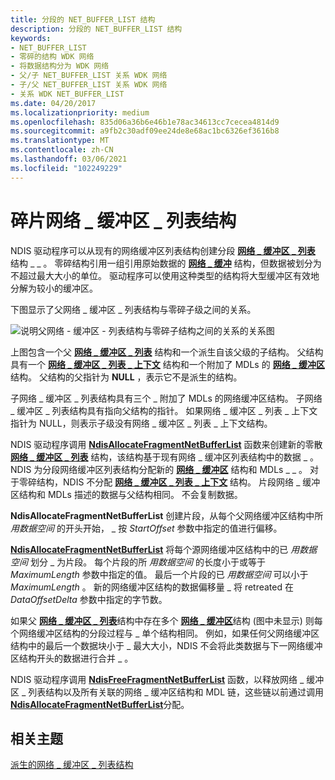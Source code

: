 ```yaml
---
title: 分段的 NET_BUFFER_LIST 结构
description: 分段的 NET_BUFFER_LIST 结构
keywords:
- NET_BUFFER_LIST
- 零碎的结构 WDK 网络
- 将数据结构分为 WDK 网络
- 父/子 NET_BUFFER_LIST 关系 WDK 网络
- 子/父 NET_BUFFER_LIST 关系 WDK 网络
- 关系 WDK NET_BUFFER_LIST
ms.date: 04/20/2017
ms.localizationpriority: medium
ms.openlocfilehash: 835d06a36b6e46b1e78ac34613cc7cecea4814d9
ms.sourcegitcommit: a9fb2c30adf09ee24de8e68ac1bc6326ef3616b8
ms.translationtype: MT
ms.contentlocale: zh-CN
ms.lasthandoff: 03/06/2021
ms.locfileid: "102249229"
---
```

# <a name="fragmented-net_buffer_list-structures"></a>碎片网络 \_ 缓冲区 \_ 列表结构





NDIS 驱动程序可以从现有的网络缓冲区列表结构创建分段 [**网络 \_ 缓冲区 \_ 列表**](/windows-hardware/drivers/ddi/nbl/ns-nbl-net_buffer_list) 结构 \_ \_ 。 零碎结构引用一组引用原始数据的 [**网络 \_ 缓冲**](/windows-hardware/drivers/ddi/nbl/ns-nbl-net_buffer) 结构，但数据被划分为不超过最大大小的单位。 驱动程序可以使用这种类型的结构将大型缓冲区有效地分解为较小的缓冲区。

下图显示了父网络 \_ 缓冲区 \_ 列表结构与零碎子级之间的关系。

![说明父网络 \- 缓冲区 \- 列表结构与零碎子结构之间的关系的关系图](images/netbufferlistfragment.png)

上图包含一个父 [**网络 \_ 缓冲区 \_ 列表**](/windows-hardware/drivers/ddi/nbl/ns-nbl-net_buffer_list) 结构和一个派生自该父级的子结构。 父结构具有一个 [**网络 \_ 缓冲区 \_ 列表 \_ 上下文**](/windows-hardware/drivers/ddi/nbl/ns-nbl-net_buffer_list_context) 结构和一个附加了 MDLs 的 [**网络 \_ 缓冲区**](/windows-hardware/drivers/ddi/nbl/ns-nbl-net_buffer) 结构。 父结构的父指针为 **NULL** ，表示它不是派生的结构。

子网络 \_ 缓冲区 \_ 列表结构具有三个 \_ 附加了 MDLs 的网络缓冲区结构。 子网络 \_ 缓冲区 \_ 列表结构具有指向父结构的指针。 如果网络 \_ 缓冲区 \_ 列表 \_ 上下文指针为 NULL，则表示子级没有网络 \_ 缓冲区 \_ 列表 \_ 上下文结构。

NDIS 驱动程序调用 [**NdisAllocateFragmentNetBufferList**](/windows-hardware/drivers/ddi/nblapi/nf-nblapi-ndisallocatefragmentnetbufferlist) 函数来创建新的零散 [**网络 \_ 缓冲区 \_ 列表**](/windows-hardware/drivers/ddi/nbl/ns-nbl-net_buffer_list) 结构，该结构基于现有网络 \_ 缓冲区列表结构中的数据 \_ 。 NDIS 为分段网络缓冲区列表结构分配新的 [**网络 \_ 缓冲区**](/windows-hardware/drivers/ddi/nbl/ns-nbl-net_buffer) 结构和 MDLs \_ \_ 。 对于零碎结构，NDIS 不分配 [**网络 \_ 缓冲区 \_ 列表 \_ 上下文**](/windows-hardware/drivers/ddi/nbl/ns-nbl-net_buffer_list_context) 结构。 片段网络 \_ 缓冲区结构和 MDLs 描述的数据与父结构相同。 不会复制数据。

**NdisAllocateFragmentNetBufferList** 创建片段，从每个父网络缓冲区结构中所 *用数据空间* 的开头开始， \_ 按 *StartOffset* 参数中指定的值进行偏移。

[**NdisAllocateFragmentNetBufferList**](/windows-hardware/drivers/ddi/nblapi/nf-nblapi-ndisallocatefragmentnetbufferlist) 将每个源网络缓冲区结构中的已 *用数据空间* 划分 \_ 为片段。 每个片段的所 *用数据空间* 的长度小于或等于 *MaximumLength* 参数中指定的值。 最后一个片段的已 *用数据空间* 可以小于 *MaximumLength* 。 新的网络缓冲区结构的数据偏移量 \_ 将 retreated 在 *DataOffsetDelta* 参数中指定的字节数。

如果父 [**网络 \_ 缓冲区 \_ 列表**](/windows-hardware/drivers/ddi/nbl/ns-nbl-net_buffer_list)结构中存在多个 [**网络 \_ 缓冲区**](/windows-hardware/drivers/ddi/nbl/ns-nbl-net_buffer)结构 (图中未显示) 则每个网络缓冲区结构的分段过程与 \_ 单个结构相同。 例如，如果任何父网络缓冲区结构中的最后一个数据块小于 \_ 最大大小，NDIS 不会将此类数据与下一网络缓冲区结构开头的数据进行合并 \_ 。

NDIS 驱动程序调用 [**NdisFreeFragmentNetBufferList**](/windows-hardware/drivers/ddi/nblapi/nf-nblapi-ndisfreefragmentnetbufferlist) 函数，以释放网络 \_ 缓冲区 \_ 列表结构以及所有关联的网络 \_ 缓冲区结构和 MDL 链，这些链以前通过调用 [**NdisAllocateFragmentNetBufferList**](/windows-hardware/drivers/ddi/nblapi/nf-nblapi-ndisallocatefragmentnetbufferlist)分配。

## <a name="related-topics"></a>相关主题


[派生的网络 \_ 缓冲区 \_ 列表结构](derived-net-buffer-list-structures.md)

 

